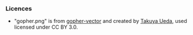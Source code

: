



### Licences
- "gopher.png" is from [gopher-vector](https://github.com/golang-samples/gopher-vector ) and created by [Takuya Ueda](https://twitter.com/tenntenn), used licensed under CC BY 3.0.  